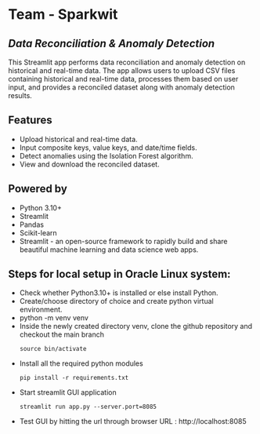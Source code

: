 # Team - Sparkwit
## _Data Reconciliation & Anomaly Detection_


This Streamlit app performs data reconciliation and anomaly detection on historical and real-time data. The app allows users to upload CSV files containing historical and real-time data, processes them based on user input, and provides a reconciled dataset along with anomaly detection results.

## Features

- Upload historical and real-time data.
- Input composite keys, value keys, and date/time fields.
- Detect anomalies using the Isolation Forest algorithm.
- View and download the reconciled dataset.

## Powered by
- Python 3.10+
- Streamlit
- Pandas
- Scikit-learn
- Streamlit - an open-source framework to rapidly build and share beautiful machine learning and data science web apps.


## Steps for local setup in Oracle Linux system:
- Check whether Python3.10+ is installed or else install Python.
- Create/choose directory of choice and create python virtual environment.
- python -m venv venv
- Inside the newly created directory venv, clone the github repository and checkout the main branch
  ```shell
  source bin/activate 
  ```
- Install all the required python modules
  ```shell
  pip install -r requirements.txt 
  ```
- Start streamlit GUI application
  ```shell
  streamlit run app.py --server.port=8085 
  ```
- Test GUI  by hitting the url through browser
  URL : http://localhost:8085   
 
